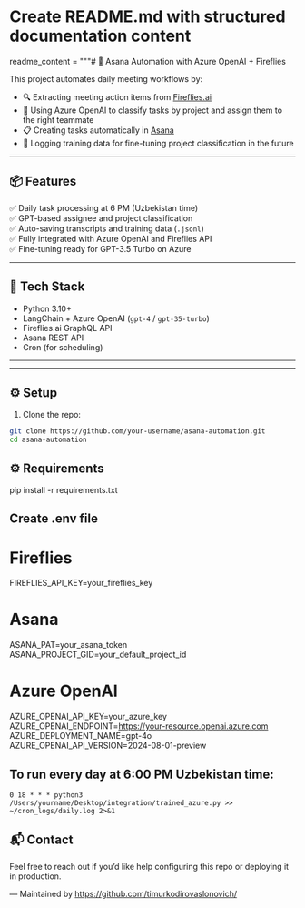 # Create README.md with structured documentation content
readme_content = """# 🧠 Asana Automation with Azure OpenAI + Fireflies

This project automates daily meeting workflows by:

- 🔍 Extracting meeting action items from [Fireflies.ai](https://fireflies.ai)
- 🧠 Using Azure OpenAI to classify tasks by project and assign them to the right teammate
- 📋 Creating tasks automatically in [Asana](https://asana.com)
- 📝 Logging training data for fine-tuning project classification in the future

---

## 📦 Features

✅ Daily task processing at 6 PM (Uzbekistan time)  
✅ GPT-based assignee and project classification  
✅ Auto-saving transcripts and training data (`.jsonl`)  
✅ Fully integrated with Azure OpenAI and Fireflies API  
✅ Fine-tuning ready for GPT-3.5 Turbo on Azure

---

## 🧰 Tech Stack

- Python 3.10+
- LangChain + Azure OpenAI (`gpt-4` / `gpt-35-turbo`)
- Fireflies.ai GraphQL API
- Asana REST API
- Cron (for scheduling)

---


---

## ⚙️ Setup

1. Clone the repo:
```bash
git clone https://github.com/your-username/asana-automation.git
cd asana-automation
```
## ⚙️ Requirements
pip install -r requirements.txt

## Create .env file

# Fireflies
FIREFLIES_API_KEY=your_fireflies_key

# Asana
ASANA_PAT=your_asana_token
ASANA_PROJECT_GID=your_default_project_id

# Azure OpenAI
AZURE_OPENAI_API_KEY=your_azure_key
AZURE_OPENAI_ENDPOINT=https://your-resource.openai.azure.com
AZURE_DEPLOYMENT_NAME=gpt-4o
AZURE_OPENAI_API_VERSION=2024-08-01-preview


## To run every day at 6:00 PM Uzbekistan time:

```angular2html
0 18 * * * python3 /Users/yourname/Desktop/integration/trained_azure.py >> ~/cron_logs/daily.log 2>&1

```

## 📬 Contact

Feel free to reach out if you’d like help configuring this repo or deploying it in production.

— Maintained by https://github.com/timurkodirovaslonovich/


